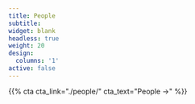 ```yaml
---
title: People
subtitle:
widget: blank
headless: true
weight: 20
design:
  columns: '1'
active: false
---
```


{{% cta cta_link="./people/" cta_text="People →" %}}

